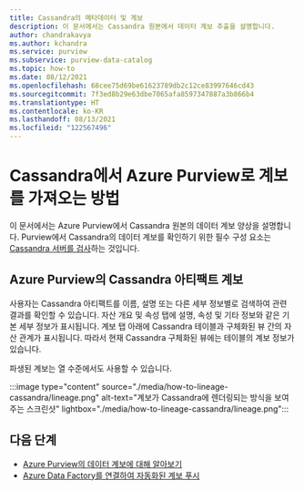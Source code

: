 ```yaml
---
title: Cassandra의 메타데이터 및 계보
description: 이 문서에서는 Cassandra 원본에서 데이터 계보 추출을 설명합니다.
author: chandrakavya
ms.author: kchandra
ms.service: purview
ms.subservice: purview-data-catalog
ms.topic: how-to
ms.date: 08/12/2021
ms.openlocfilehash: 68cee75d69be61623789db2c12ce83997646cd43
ms.sourcegitcommit: 7f3ed8b29e63dbe7065afa8597347887a3b866b4
ms.translationtype: HT
ms.contentlocale: ko-KR
ms.lasthandoff: 08/13/2021
ms.locfileid: "122567496"
---
```

# <a name="how-to-get-lineage-from-cassandra-into-azure-purview"></a>Cassandra에서 Azure Purview로 계보를 가져오는 방법

이 문서에서는 Azure Purview에서 Cassandra 원본의 데이터 계보 양상을 설명합니다. Purview에서 Cassandra의 데이터 계보를 확인하기 위한 필수 구성 요소는 [Cassandra 서버를 검사](../purview/register-scan-cassandra-source.md)하는 것입니다. 

## <a name="lineage-of-cassandra-artifacts-in-azure-purview"></a>Azure Purview의 Cassandra 아티팩트 계보

사용자는 Cassandra 아티팩트를 이름, 설명 또는 다른 세부 정보별로 검색하여 관련 결과를 확인할 수 있습니다. 자산 개요 및 속성 탭에 설명, 속성 및 기타 정보와 같은 기본 세부 정보가 표시됩니다. 계보 탭 아래에 Cassandra 테이블과 구체화된 뷰 간의 자산 관계가 표시됩니다. 따라서 현재 Cassandra 구체화된 뷰에는 테이블의 계보 정보가 있습니다. 

파생된 계보는 열 수준에서도 사용할 수 있습니다.

:::image type="content" source="./media/how-to-lineage-cassandra/lineage.png" alt-text="계보가 Cassandra에 렌더링되는 방식을 보여 주는 스크린샷" lightbox="./media/how-to-lineage-cassandra/lineage.png":::


## <a name="next-steps"></a>다음 단계

- [Azure Purview의 데이터 계보에 대해 알아보기](catalog-lineage-user-guide.md)
- [Azure Data Factory를 연결하여 자동화된 계보 푸시](how-to-link-azure-data-factory.md)
